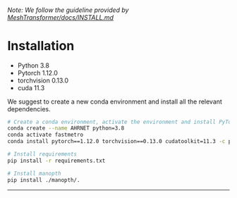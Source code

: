 ###### *Note: We follow the guideline provided by [MeshTransformer/docs/INSTALL.md](https://github.com/microsoft/MeshTransformer/blob/main/docs/INSTALL.md)*

# Installation


- Python 3.8
- Pytorch 1.12.0
- torchvision 0.13.0
- cuda 11.3

We suggest to create a new conda environment and install all the relevant dependencies. 

```bash
# Create a conda environment, activate the environment and install PyTorch via conda
conda create --name AHRNET python=3.8
conda activate fastmetro
conda install pytorch==1.12.0 torchvision==0.13.0 cudatoolkit=11.3 -c pytorch -c conda-forge

# Install requirements
pip install -r requirements.txt

# Install manopth
pip install ./manopth/.
```

---